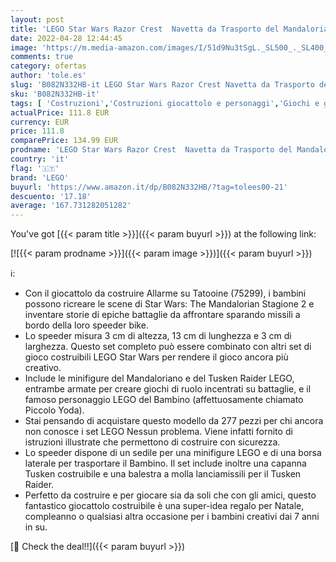 ```yaml
---
layout: post
title: 'LEGO Star Wars Razor Crest  Navetta da Trasporto del Mandaloriano  Astronave Giocattolo con la Minifigure del Bambino  75292'
date: 2022-04-28 12:44:45
image: 'https://m.media-amazon.com/images/I/51d9Nu3tSgL._SL500_._SL400_.jpg'
comments: true
category: ofertas
author: 'tole.es'
slug: 'B082N332HB-it LEGO Star Wars Razor Crest Navetta da Trasporto del...'
sku: 'B082N332HB-it'
tags: [ 'Costruzioni','Costruzioni giocattolo e personaggi','Giochi e giocattoli','Set di costruzioni giocattolo','lego','🇮🇹', ]
actualPrice: 111.8 EUR
currency: EUR
price: 111.8
comparePrice: 134.99 EUR
prodname: 'LEGO Star Wars Razor Crest  Navetta da Trasporto del Mandaloriano  Astronave Giocattolo con la Minifigure del Bambino  75292'
country: 'it'
flag: '🇮🇹'
brand: 'LEGO'
buyurl: 'https://www.amazon.it/dp/B082N332HB/?tag=tolees00-21'
descuento: '17.18'
average: '167.731282051282'
---
```


You've got [{{< param title >}}]({{< param buyurl >}}) at the following link:

[![{{< param prodname >}}]({{< param image >}})]({{< param buyurl >}})

ℹ️:

- Con il giocattolo da costruire Allarme su Tatooine (75299), i bambini possono ricreare le scene di Star Wars: The Mandalorian Stagione 2 e inventare storie di epiche battaglie da affrontare sparando missili a bordo della loro speeder bike.
- Lo speeder misura 3 cm di altezza, 13 cm di lunghezza e 3 cm di larghezza. Questo set completo può essere combinato con altri set di gioco costruibili LEGO Star Wars per rendere il gioco ancora più creativo.
- Include le minifigure del Mandaloriano e del Tusken Raider LEGO, entrambe armate per creare giochi di ruolo incentrati su battaglie, e il famoso personaggio LEGO del Bambino (affettuosamente chiamato Piccolo Yoda).
- Stai pensando di acquistare questo modello da 277 pezzi per chi ancora non conosce i set LEGO Nessun problema. Viene infatti fornito di istruzioni illustrate che permettono di costruire con sicurezza.
- Lo speeder dispone di un sedile per una minifigure LEGO e di una borsa laterale per trasportare il Bambino. Il set include inoltre una capanna Tusken costruibile e una balestra a molla lanciamissili per il Tusken Raider.
- Perfetto da costruire e per giocare sia da soli che con gli amici, questo fantastico giocattolo costruibile è una super-idea regalo per Natale, compleanno o qualsiasi altra occasione per i bambini creativi dai 7 anni in su.

[🛒 Check the deal!!]({{< param buyurl >}})
